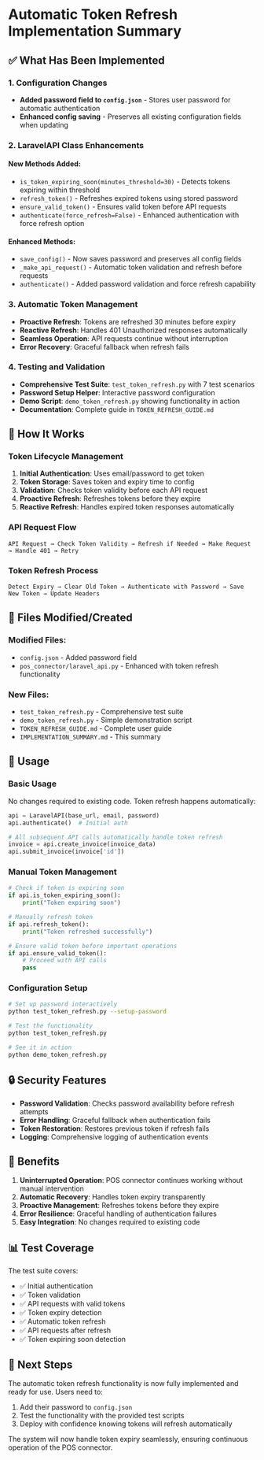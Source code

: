 # Automatic Token Refresh Implementation Summary

## ✅ What Has Been Implemented

### 1. Configuration Changes
- **Added password field to `config.json`** - Stores user password for automatic authentication
- **Enhanced config saving** - Preserves all existing configuration fields when updating

### 2. LaravelAPI Class Enhancements

#### New Methods Added:
- `is_token_expiring_soon(minutes_threshold=30)` - Detects tokens expiring within threshold
- `refresh_token()` - Refreshes expired tokens using stored password
- `ensure_valid_token()` - Ensures valid token before API requests
- `authenticate(force_refresh=False)` - Enhanced authentication with force refresh option

#### Enhanced Methods:
- `save_config()` - Now saves password and preserves all config fields
- `_make_api_request()` - Automatic token validation and refresh before requests
- `authenticate()` - Added password validation and force refresh capability

### 3. Automatic Token Management
- **Proactive Refresh**: Tokens are refreshed 30 minutes before expiry
- **Reactive Refresh**: Handles 401 Unauthorized responses automatically
- **Seamless Operation**: API requests continue without interruption
- **Error Recovery**: Graceful fallback when refresh fails

### 4. Testing and Validation
- **Comprehensive Test Suite**: `test_token_refresh.py` with 7 test scenarios
- **Password Setup Helper**: Interactive password configuration
- **Demo Script**: `demo_token_refresh.py` showing functionality in action
- **Documentation**: Complete guide in `TOKEN_REFRESH_GUIDE.md`

## 🔧 How It Works

### Token Lifecycle Management
1. **Initial Authentication**: Uses email/password to get token
2. **Token Storage**: Saves token and expiry time to config
3. **Validation**: Checks token validity before each API request
4. **Proactive Refresh**: Refreshes tokens before they expire
5. **Reactive Refresh**: Handles expired token responses automatically

### API Request Flow
```
API Request → Check Token Validity → Refresh if Needed → Make Request → Handle 401 → Retry
```

### Token Refresh Process
```
Detect Expiry → Clear Old Token → Authenticate with Password → Save New Token → Update Headers
```

## 📁 Files Modified/Created

### Modified Files:
- `config.json` - Added password field
- `pos_connector/laravel_api.py` - Enhanced with token refresh functionality

### New Files:
- `test_token_refresh.py` - Comprehensive test suite
- `demo_token_refresh.py` - Simple demonstration script
- `TOKEN_REFRESH_GUIDE.md` - Complete user guide
- `IMPLEMENTATION_SUMMARY.md` - This summary

## 🚀 Usage

### Basic Usage
No changes required to existing code. Token refresh happens automatically:

```python
api = LaravelAPI(base_url, email, password)
api.authenticate()  # Initial auth

# All subsequent API calls automatically handle token refresh
invoice = api.create_invoice(invoice_data)
api.submit_invoice(invoice['id'])
```

### Manual Token Management
```python
# Check if token is expiring soon
if api.is_token_expiring_soon():
    print("Token expiring soon")

# Manually refresh token
if api.refresh_token():
    print("Token refreshed successfully")

# Ensure valid token before important operations
if api.ensure_valid_token():
    # Proceed with API calls
    pass
```

### Configuration Setup
```bash
# Set up password interactively
python test_token_refresh.py --setup-password

# Test the functionality
python test_token_refresh.py

# See it in action
python demo_token_refresh.py
```

## 🔒 Security Features

- **Password Validation**: Checks password availability before refresh attempts
- **Error Handling**: Graceful fallback when authentication fails
- **Token Restoration**: Restores previous token if refresh fails
- **Logging**: Comprehensive logging of authentication events

## 🎯 Benefits

1. **Uninterrupted Operation**: POS connector continues working without manual intervention
2. **Automatic Recovery**: Handles token expiry transparently
3. **Proactive Management**: Refreshes tokens before they expire
4. **Error Resilience**: Graceful handling of authentication failures
5. **Easy Integration**: No changes required to existing code

## 📊 Test Coverage

The test suite covers:
- ✅ Initial authentication
- ✅ Token validation
- ✅ API requests with valid tokens
- ✅ Token expiry detection
- ✅ Automatic token refresh
- ✅ API requests after refresh
- ✅ Token expiring soon detection

## 🔄 Next Steps

The automatic token refresh functionality is now fully implemented and ready for use. Users need to:

1. Add their password to `config.json`
2. Test the functionality with the provided test scripts
3. Deploy with confidence knowing tokens will refresh automatically

The system will now handle token expiry seamlessly, ensuring continuous operation of the POS connector.
